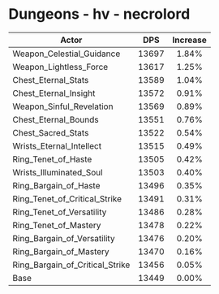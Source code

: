 # Dungeons - hv - necrolord
| Actor | DPS | Increase |
|---|:---:|:---:|
|Weapon_Celestial_Guidance|13697|1.84%|
|Weapon_Lightless_Force|13617|1.25%|
|Chest_Eternal_Stats|13589|1.04%|
|Chest_Eternal_Insight|13572|0.91%|
|Weapon_Sinful_Revelation|13569|0.89%|
|Chest_Eternal_Bounds|13551|0.76%|
|Chest_Sacred_Stats|13522|0.54%|
|Wrists_Eternal_Intellect|13515|0.49%|
|Ring_Tenet_of_Haste|13505|0.42%|
|Wrists_Illuminated_Soul|13503|0.40%|
|Ring_Bargain_of_Haste|13496|0.35%|
|Ring_Tenet_of_Critical_Strike|13491|0.31%|
|Ring_Tenet_of_Versatility|13486|0.28%|
|Ring_Tenet_of_Mastery|13478|0.22%|
|Ring_Bargain_of_Versatility|13476|0.20%|
|Ring_Bargain_of_Mastery|13470|0.16%|
|Ring_Bargain_of_Critical_Strike|13456|0.05%|
|Base|13449|0.00%|

